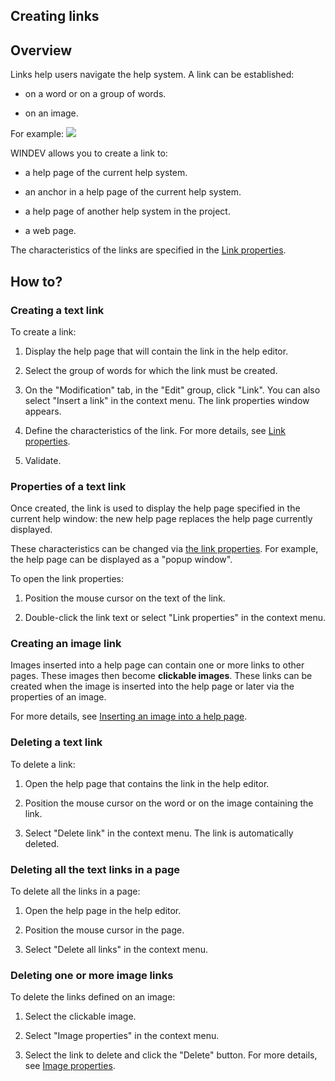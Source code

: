 


## Creating links
			



<a name="NOTE1"></a>
<a name="NOTE1_1"></a>


## Overview
<a name="overview_ELTTEXTE000177"></a>
Links help users navigate the help system. A link can be established:

- on a word or on a group of words.

- on an image.




For example: 
![](https://doc.pcsoft.fr/en-US/images/image.awp?langid=3&name=PageAide_Lien.gif)


WINDEV allows you to create a link to:

- a help page of the current help system.

- an anchor in a help page of the current help system.

- a help page of another help system in the project.

- a web page.




The characteristics of the links are specified in the [Link properties](../Editeurs/2010022.md).

<a name="NOTE2"></a>
<a name="NOTE2_1"></a>


## How to?
<a name="how_ELTTEXTE000201"></a>


### Creating a text link
<a name="creating_text_link_ELTPARAGRAPHE000036"></a>

To create a link:

1. Display the help page that will contain the link in the help editor.

2. Select the group of words for which the link must be created.

3. On the "Modification" tab, in the "Edit" group, click "Link". You can also select "Insert a link" in the context menu. The link properties window appears.

4. Define the characteristics of the link. For more details, see [Link properties](../Editeurs/2010022.md).

5. Validate.





<a name="NOTE2_2"></a>


### Properties of a text link
<a name="properties_text_link_ELTPARAGRAPHE000070"></a>

Once created, the link is used to display the help page specified in the current help window: the new help page replaces the help page currently displayed.

These characteristics can be changed via [the link properties](../Editeurs/2010022.md). For example, the help page can be displayed as a "popup window".

To open the link properties:

1. Position the mouse cursor on the text of the link.

2. Double-click the link text or select "Link properties" in the context menu.



<a name="NOTE2_3"></a>


### Creating an image link
<a name="creating_image_link_ELTPARAGRAPHE000087"></a>

Images inserted into a help page can contain one or more links to other pages. These images then become **clickable images**. These links can be created when the image is inserted into the help page or later via the properties of an image.

For more details, see [Inserting an image into a help page](../Editeurs/2010026.md).
<a name="NOTE2_4"></a>


### Deleting a text link
<a name="deleting_text_link_ELTPARAGRAPHE000099"></a>

To delete a link:

1. Open the help page that contains the link in the help editor.

2. Position the mouse cursor on the word or on the image containing the link.

3. Select "Delete link" in the context menu. The link is automatically deleted.



<a name="NOTE2_5"></a>


### Deleting all the text links in a page
<a name="deleting_all_the_text_links_page_ELTPARAGRAPHE000110"></a>

To delete all the links in a page:

1. Open the help page in the help editor.

2. Position the mouse cursor in the page.

3. Select "Delete all links" in the context menu.



<a name="NOTE2_6"></a>


### Deleting one or more image links
<a name="deleting_one_more_image_links_ELTPARAGRAPHE000121"></a>

To delete the links defined on an image:

1. Select the clickable image.

2. Select "Image properties" in the context menu.

3. Select the link to delete and click the "Delete" button. For more details, see [Image properties](../Editeurs/2010027.md).





